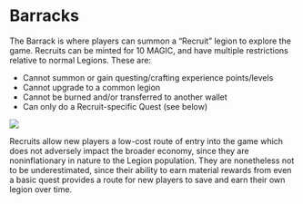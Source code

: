 # Barracks

The Barrack is where players can summon a “Recruit” legion to explore the game. Recruits can be minted for 10 MAGIC, and have multiple restrictions relative to normal Legions. These are:&#x20;

* Cannot summon or gain questing/crafting experience points/levels&#x20;
* Cannot upgrade to a common legion&#x20;
* Cannot be burned and/or transferred to another wallet
* Can only do a Recruit-specific Quest (see below)&#x20;

![](../../.gitbook/assets/Screenshot\_11.jpg)

Recruits allow new players a low-cost route of entry into the game which does not adversely impact the broader economy, since they are noninflationary in nature to the Legion population. They are nonetheless not to be underestimated, since their ability to earn material rewards from even a basic quest provides a route for new players to save and earn their own legion over time.
